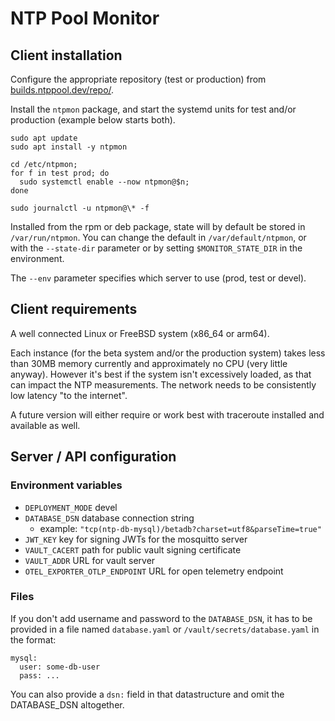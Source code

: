 # NTP Pool Monitor

## Client installation

Configure the appropriate repository (test or production)
from [builds.ntppool.dev/repo/](https://builds.ntppool.dev/repo/).

Install the `ntpmon` package, and start the systemd units for
test and/or production (example below starts both).

```
sudo apt update
sudo apt install -y ntpmon

cd /etc/ntpmon;
for f in test prod; do
  sudo systemctl enable --now ntpmon@$n;
done

sudo journalctl -u ntpmon@\* -f
```

Installed from the rpm or deb package, state will by default
be stored in `/var/run/ntpmon`. You can change the default in
`/var/default/ntpmon`, or with the `--state-dir` parameter
or by setting `$MONITOR_STATE_DIR` in the environment.

The `--env` parameter specifies which server to use (prod, test or devel).

## Client requirements

A well connected Linux or FreeBSD system (x86_64 or arm64).

Each instance (for the beta system and/or the production system)
takes less than 30MB memory currently and approximately no CPU
(very little anyway). However it's best if the system isn't
excessively loaded, as that can impact the NTP measurements.
The network needs to be consistently low latency "to the internet".

A future version will either require or work best with traceroute
installed and available as well.

## Server / API configuration

### Environment variables

- `DEPLOYMENT_MODE` devel
- `DATABASE_DSN` database connection string
  - example: `"tcp(ntp-db-mysql)/betadb?charset=utf8&parseTime=true"`
- `JWT_KEY` key for signing JWTs for the mosquitto server
- `VAULT_CACERT` path for public vault signing certificate
- `VAULT_ADDR` URL for vault server
- `OTEL_EXPORTER_OTLP_ENDPOINT` URL for open telemetry endpoint

### Files

If you don't add username and password to the `DATABASE_DSN`, it has to
be provided in a file named `database.yaml` or
`/vault/secrets/database.yaml` in the format:

```
mysql:
  user: some-db-user
  pass: ...
```

You can also provide a `dsn:` field in that datastructure
and omit the DATABASE_DSN altogether.
